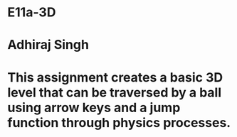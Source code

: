 # E11a-3D
# Adhiraj Singh

# This assignment creates a basic 3D level that can be traversed by a ball using arrow keys and a jump function through physics processes.